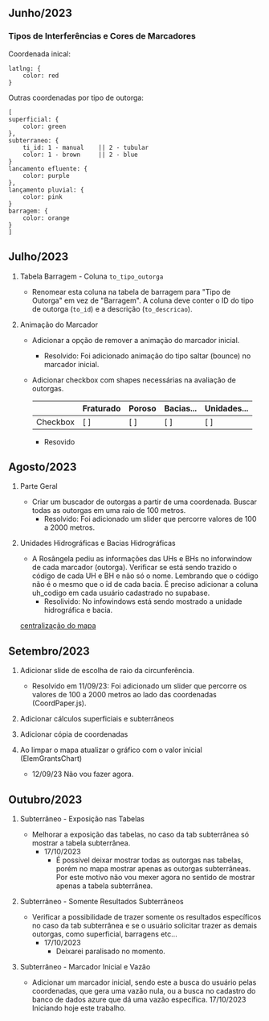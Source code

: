## Junho/2023

### Tipos de Interferências e Cores de Marcadores

Coordenada inical: 
```
latlng: {
    color: red
}
```

Outras coordenadas por tipo de outorga:
```
[
superficial: {
    color: green
}, 
subterraneo: {
    ti_id: 1 - manual    || 2 - tubular
    color: 1 - brown     || 2 - blue
}
lancamento efluente: {
    color: purple
},
lançamento pluvial: {
    color: pink
}
barragem: {
    color: orange
}
]
```
## Julho/2023

1. Tabela Barragem - Coluna `to_tipo_outorga`

   - Renomear esta coluna na tabela de barragem para "Tipo de Outorga" em vez de "Barragem". A coluna deve conter o ID do tipo de outorga (`to_id`) e a descrição (`to_descricao`).
   

2. Animação do Marcador

   - Adicionar a opção de remover a animação do marcador inicial.
        - Resolvido: Foi adicionado animação do tipo saltar (bounce) no marcador inicial.

   - Adicionar checkbox com shapes necessárias na avaliação de outorgas.

        |             | Fraturado | Poroso | Bacias... | Unidades...
        |------------ | --------- | ------ | --------- | --------
        | Checkbox    | [ ]       | [ ]    | [ ]       | [ ]  
        - Resovido

## Agosto/2023

1. Parte Geral
    - Criar um buscador de outorgas a partir de uma coordenada. Buscar todas as  outorgas em uma raio de 100 metros.
        - Resolvido: Foi adicionado um slider que percorre valores de 100 a 2000 metros.

2. Unidades Hidrográficas e Bacias Hidrográficas
    - A Rosângela pediu as informações das UHs e BHs no inforwindow de cada marcador (outorga). Verificar se está sendo trazido o código de cada UH e BH e não só o nome. Lembrando que  o código não é  o mesmo que o id de cada bacia.
    É preciso adicionar a coluna uh_codigo em cada usuário cadastrado no supabase.
        - Resolivido: No infowindows está sendo mostrado a unidade hidrográfica e bacia.


    [centralização do mapa](./map-center-marker)

## Setembro/2023

1. Adicionar slide de escolha de raio da circunferência.
    - Resolvido em 11/09/23: Foi adicionado um slider que percorre os valores de 100 a 2000 metros ao lado das coordenadas (CoordPaper.js).

2. Adicionar cálculos superficiais e subterrâneos

3. Adicionar cópia de coordenadas

4. Ao limpar o mapa atualizar o gráfico com o valor inicial (ElemGrantsChart)

    - 12/09/23 
        Não vou fazer agora.


## Outubro/2023

1. Subterrâneo - Exposição nas Tabelas
    - Melhorar a exposição das tabelas, no caso da tab subterrânea só mostrar a tabela subterrânea. 
        - 17/10/2023
            - É possível deixar mostrar todas as outorgas nas tabelas, porém no mapa mostrar apenas as outorgas subterrâneas. Por este motivo não vou mexer agora no sentido de mostrar apenas a tabela subterrânea.
2. Subterrâneo - Somente Resultados Subterrâneos
    - Verificar a possibilidade de trazer somente os resultados específicos no caso da tab subterrânea e se o usuário solicitar trazer as demais outorgas, como superficial, barragens etc...
        - 17/10/2023
            - Deixarei paralisado no momento.

3. Subterrâneo - Marcador Inicial e Vazão 
    - Adicionar um marcador inicial, sendo este a busca do usuário pelas coordenadas, que gera uma vazão nula, ou a busca no cadastro do banco de dados azure que dá uma vazão específica.
    17/10/2023
        Iniciando hoje este trabalho.



